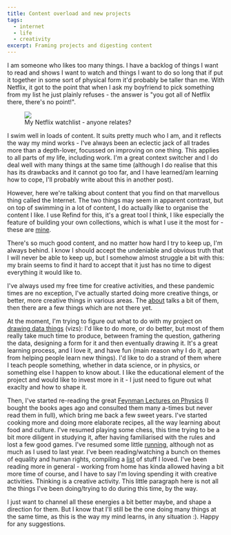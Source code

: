 ```yaml
---
title: Content overload and new projects
tags:
  - internet
  - life
  - creativity
excerpt: Framing projects and digesting content
---
```


I am someone who likes too many things. I have a backlog of things I want to read and shows I want to watch and things I want to do so long that if put it together in some sort of physical form it'd probably be taller than me. With Netflix, it got to the point that when I ask my boyfriend to pick something from my list he just plainly refuses - the answer is "you got all of Netflix there, there's no point!".

<figure class="align-left" style="width: 400px">
  <img src="{{ site.url }}{{site.posts_images_path}}my-netflix.png">
  <figcaption>My Netflix watchlist - anyone relates?</figcaption>
</figure>

I swim well in loads of content. It suits pretty much who I am, and it reflects the way my mind works - I've always been an eclectic jack of all trades more than a depth-lover, focussed on improving on one thing. This applies to all parts of my life, including work. I'm a great context switcher and I do deal well with many things at the same time (although I do realise that this has its drawbacks and it cannot go too far, and I have learned/am learning how to cope, I'll probably write about this in another post).

However, here we're talking about content that you find on that marvellous thing called the Internet. The two things may seem in apparent contrast, but on top of swimming in a lot of content, I do actually like to organise the content I like. I use Refind for this, it's a great tool I think, I like especially the feature of building your own collections, which is what I use it the most for - these are [mine](https://refind.com/martina-pugliese).

There's so much good content, and no matter how hard I try to keep up, I'm always behind. I know I should accept the undeniable and obvious truth that I will never be able to keep up, but I somehow almost struggle a bit with this: my brain seems to find it hard to accept that it just has no time to digest everything it would like to.

I've always used my free time for creative activities, and these pandemic times are no exception, I've actually started doing more creative things, or better, more creative things in various areas. The [about]({{site.url}}/about) talks a bit of them, then there are a few things which are not there yet.

At the moment, I'm trying to figure out what to do with my project on [drawing data things](https://www.instagram.com/doodledatcard/) (vizs): I'd like to do more, or do better, but most of them really take much time to produce, between framing the question, gathering the data, designing a form for it and then eventually drawing it. It's a great learning process, and I love it, and have fun (main reason why I do it, apart from helping people learn new things).
I'd like to do a strand of them where I teach people something, whether in data science, or in physics, or something else I happen to know about. I like the educational element of the project and would like to invest more in it - I just need to figure out what exaclty and how to shape it.

Then, I've started re-reading the great [Feynman Lectures on Physics](https://www.feynmanlectures.caltech.edu/) (I bought the books ages ago and consulted them many a-times but never read them in full), which bring me back a few sweet years.
I've started cooking more and doing more elaborate recipes, all the way learning about food and culture.
I've resumed playing some chess, this time trying to be a bit more diligent in studying it, after having familiarised with the rules and lost a few good games.
I've resumed some little [running](https://www.strava.com/athletes/38126527), although not as much as I used to last year.
I've been reading/watching a bunch on themes of equality and human rights, compiling a [list](https://www.instagram.com/stories/highlights/18059737750254648/) of stuff I loved.
I've been reading more in general - working from home has kinda allowed having a bit more time of course, and I have to say I'm loving spending it with creative activities. Thinking is a creative activity. This little paragraph here is not all the things I've been doing/trying to do during this time, by the way.

I just want to channel all these energies a bit better maybe, and shape a direction for them. But I know that I'll still be the one doing many things at the same time, as this is the way my mind learns, in any situation :). Happy for any suggestions.
